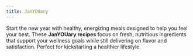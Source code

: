 ```yaml
---
title: JanYOUary
---
```


Start the new year with healthy, energizing meals designed to help you feel your best. These **JanYOUary recipes** focus on fresh, nutritious ingredients that support your wellness goals while still delivering on flavor and satisfaction. Perfect for kickstarting a healthier lifestyle.
